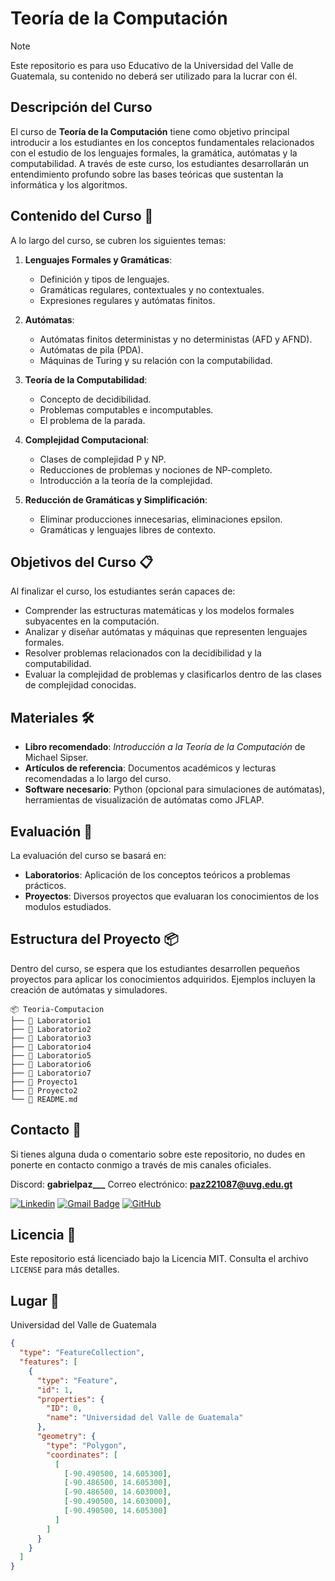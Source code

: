 # Teoría de la Computación

> [!NOTE]
> Este repositorio es para uso Educativo de la Universidad del Valle de Guatemala, su contenido no deberá ser utilizado para la lucrar con él.

## Descripción del Curso

El curso de **Teoría de la Computación** tiene como objetivo principal introducir a los estudiantes en los conceptos fundamentales relacionados con el estudio de los lenguajes formales, la gramática, autómatas y la computabilidad. A través de este curso, los estudiantes desarrollarán un entendimiento profundo sobre las bases teóricas que sustentan la informática y los algoritmos.

## Contenido del Curso 📖


A lo largo del curso, se cubren los siguientes temas:

1. **Lenguajes Formales y Gramáticas**:
   - Definición y tipos de lenguajes.
   - Gramáticas regulares, contextuales y no contextuales.
   - Expresiones regulares y autómatas finitos.

2. **Autómatas**:
   - Autómatas finitos deterministas y no deterministas (AFD y AFND).
   - Autómatas de pila (PDA).
   - Máquinas de Turing y su relación con la computabilidad.

3. **Teoría de la Computabilidad**:
   - Concepto de decidibilidad.
   - Problemas computables e incomputables.
   - El problema de la parada.

4. **Complejidad Computacional**:
   - Clases de complejidad P y NP.
   - Reducciones de problemas y nociones de NP-completo.
   - Introducción a la teoría de la complejidad.

5. **Reducción de Gramáticas y Simplificación**:
   - Eliminar producciones innecesarias, eliminaciones epsilon.
   - Gramáticas y lenguajes libres de contexto.

## Objetivos del Curso 📋

Al finalizar el curso, los estudiantes serán capaces de:

- Comprender las estructuras matemáticas y los modelos formales subyacentes en la computación.
- Analizar y diseñar autómatas y máquinas que representen lenguajes formales.
- Resolver problemas relacionados con la decidibilidad y la computabilidad.
- Evaluar la complejidad de problemas y clasificarlos dentro de las clases de complejidad conocidas.

## Materiales 🛠️
- **Libro recomendado**: *Introducción a la Teoría de la Computación* de Michael Sipser.
- **Artículos de referencia**: Documentos académicos y lecturas recomendadas a lo largo del curso.
- **Software necesario**: Python (opcional para simulaciones de autómatas), herramientas de visualización de autómatas como JFLAP.
  
## Evaluación 📝


La evaluación del curso se basará en:

- **Laboratorios**: Aplicación de los conceptos teóricos a problemas prácticos.
- **Proyectos**: Diversos proyectos que evaluaran los conocimientos de los modulos estudiados.


## Estructura del Proyecto 📦

Dentro del curso, se espera que los estudiantes desarrollen pequeños proyectos para aplicar los conocimientos adquiridos. Ejemplos incluyen la creación de autómatas y simuladores.


```
📦 Teoria-Computacion
├── 📂 Laboratorio1
├── 📂 Laboratorio2
├── 📂 Laboratorio3
├── 📂 Laboratorio4
├── 📂 Laboratorio5
├── 📂 Laboratorio6
├── 📂 Laboratorio7
├── 📂 Proyecto1
├── 📂 Proyecto2
└── 📜 README.md
```


## Contacto 🚀

Si tienes alguna duda o comentario sobre este repositorio, no dudes en ponerte en contacto conmigo a través de mis canales oficiales.

Discord: **gabrielpaz___**
Correo electrónico: **paz221087@uvg.edu.gt**  

[![Linkedin](https://img.shields.io/badge/-gabrielpaz-blue?style=flat-square&logo=Linkedin&logoColor=white&link=LINK-DO-SEU-LINKEDIN)](https://www.linkedin.com/in/gabriel-paz-gapg/)
[![Gmail Badge](https://img.shields.io/badge/-paz221087@uvg.edu.gt-006bed?style=flat-square&logo=Gmail&logoColor=white&link=mailto:SEU-EMAIL)](mailto:paz221087@uvg.edu.gt)
[![GitHub](https://img.shields.io/github/followers/iuricode?label=follow&style=social)](LINK-DO-SEU-GITHUB)

## Licencia 📄

Este repositorio está licenciado bajo la Licencia MIT. Consulta el archivo `LICENSE` para más detalles.

## Lugar 📌

Universidad del Valle de Guatemala

```geojson
{
  "type": "FeatureCollection",
  "features": [
    {
      "type": "Feature",
      "id": 1,
      "properties": {
        "ID": 0,
        "name": "Universidad del Valle de Guatemala"
      },
      "geometry": {
        "type": "Polygon",
        "coordinates": [
          [
            [-90.490500, 14.605300],
            [-90.486500, 14.605300],
            [-90.486500, 14.603000],
            [-90.490500, 14.603000],
            [-90.490500, 14.605300]
          ]
        ]
      }
    }
  ]
}

```